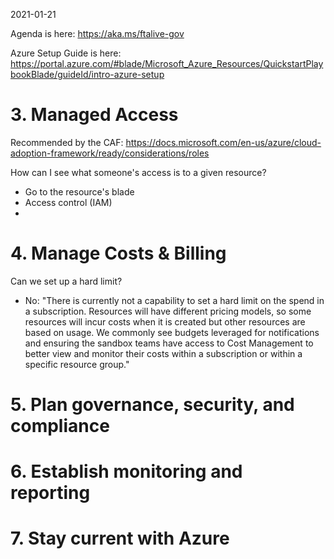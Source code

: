 2021-01-21

Agenda is here: https://aka.ms/ftalive-gov 

Azure Setup Guide is here: https://portal.azure.com/#blade/Microsoft_Azure_Resources/QuickstartPlaybookBlade/guideId/intro-azure-setup

# 3. Managed Access

Recommended by the CAF: https://docs.microsoft.com/en-us/azure/cloud-adoption-framework/ready/considerations/roles

How can I see what someone's access is to a given resource?
- Go to the resource's blade
- Access control (IAM)
- 

# 4. Manage Costs & Billing

Can we set up a hard limit? 
- No: "There is currently not a capability to set a hard limit on the spend in a subscription. Resources will have different pricing models, so some resources will incur costs when it is created but other resources are based on usage. We commonly see budgets leveraged for notifications and ensuring the sandbox teams have access to Cost Management to better view and monitor their costs within a subscription or within a specific resource group."

# 5. Plan governance, security, and compliance

# 6. Establish monitoring and reporting

# 7. Stay current with Azure
